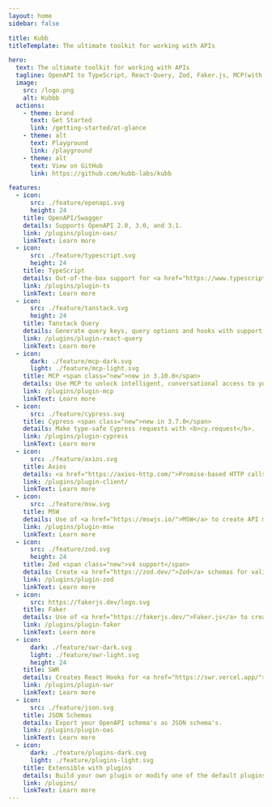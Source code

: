 ```yaml
---
layout: home
sidebar: false

title: Kubb
titleTemplate: The ultimate toolkit for working with APIs

hero:
  text: The ultimate toolkit for working with APIs
  tagline: OpenAPI to TypeScript, React-Query, Zod, Faker.js, MCP(with Claude), MSW and Axios.
  image:
    src: /logo.png
    alt: Kubbb
  actions:
    - theme: brand
      text: Get Started
      link: /getting-started/at-glance
    - theme: alt
      text: Playground
      link: /playground
    - theme: alt
      text: View on GitHub
      link: https://github.com/kubb-labs/kubb

features:
  - icon:
      src: ./feature/openapi.svg
      height: 24
    title: OpenAPI/Swagger
    details: Supports OpenAPI 2.0, 3.0, and 3.1.
    link: /plugins/plugin-oas/
    linkText: Learn more
  - icon:
      src: ./feature/typescript.svg
      height: 24
    title: TypeScript
    details: Out-of-the-box support for <a href="https://www.typescriptlang.org/">TypeScript</a> with JSDoc integration.
    link: /plugins/plugin-ts
    linkText: Learn more
  - icon:
      src: ./feature/tanstack.svg
      height: 24
    title: Tanstack Query
    details: Generate query keys, query options and hooks with support for React, Solid, Svelte and Vue.
    link: /plugins/plugin-react-query
    linkText: Learn more
  - icon:
      dark: ./feature/mcp-dark.svg
      light: ./feature/mcp-light.svg
    title: MCP <span class="new">new in 3.10.0</span>
    details: Use MCP to unlock intelligent, conversational access to your API.
    link: /plugins/plugin-mcp
    linkText: Learn more
  - icon:
      src: ./feature/cypress.svg
    title: Cypress <span class="new">new in 3.7.0</span>
    details: Make type-safe Cypress requests with <b>cy.request</b>.
    link: /plugins/plugin-cypress
    linkText: Learn more
  - icon:
      src: ./feature/axios.svg
    title: Axios
    details: <a href="https://axios-http.com/">Promise-based HTTP calls</a> with override possibilities for Fetch, Ky, ...
    link: /plugins/plugin-client/
    linkText: Learn more
  - icon:
      src: ./feature/msw.svg
    title: MSW
    details: Use of <a href="https://mswjs.io/">MSW</a> to create API mocks.
    link: /plugins/plugin-msw
    linkText: Learn more
  - icon:
      src: ./feature/zod.svg
      height: 24
    title: Zod <span class="new">v4 support</span>
    details: Create <a href="https://zod.dev/">Zod</a> schemas for validation of your data.
    link: /plugins/plugin-zod
    linkText: Learn more
  - icon:
      src: https://fakerjs.dev/logo.svg
    title: Faker
    details: Use of <a href="https://fakerjs.dev/">Faker.js</a> to create mocked data.
    link: /plugins/plugin-faker
    linkText: Learn more
  - icon:
      dark: ./feature/swr-dark.svg
      light: ./feature/swr-light.svg
      height: 24
    title: SWR
    details: Creates React Hooks for <a href="https://swr.vercel.app/">SWR</a>.
    link: /plugins/plugin-swr
    linkText: Learn more
  - icon:
      src: ./feature/json.svg
    title: JSON Schemas
    details: Export your OpenAPI schema's as JSON schema's.
    link: /plugins/plugin-oas
    linkText: Learn more
  - icon:
      dark: ./feature/plugins-dark.svg
      light: ./feature/plugins-light.svg
    title: Extensible with plugins
    details: Build your own plugin or modify one of the default plugins to suit your needs.
    link: /plugins/
    linkText: Learn more
---
```

